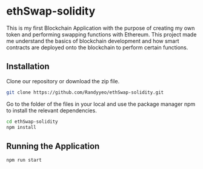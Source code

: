 # ethSwap-solidity
This is my first Blockchain Application with the purpose of creating my own token and performing swapping functions with Ethereum. This project made me understand the basics of blockchain development and how smart contracts are deployed onto the blockchain to perform certain functions.


## Installation

Clone our repository or download the zip file.

```bash
git clone https://github.com/Randyyeo/ethSwap-solidity.git
```

Go to the folder of the files in your local and use the package manager npm to install the relevant dependencies.

```bash
cd ethSwap-solidity
npm install 
```

## Running the Application 

```bash
npm run start
```

